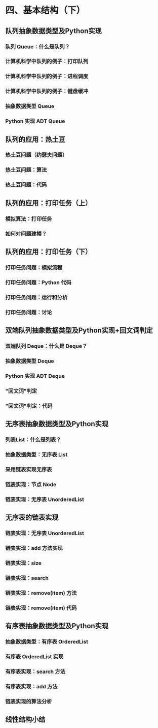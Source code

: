 # 四、基本结构（下）

## 队列抽象数据类型及Python实现 
### 队列 Queue：什么是队列？
### 计算机科学中队列的例子：打印队列
### 计算机科学中队列的例子：进程调度
### 计算机科学中队列的例子：键盘缓冲
### 抽象数据类型 Queue
### Python 实现 ADT Queue

## 队列的应用：热土豆 
### 热土豆问题（约瑟夫问题）
### 热土豆问题：算法
### 热土豆问题：代码
## 队列的应用：打印任务（上）
### 模拟算法：打印任务
### 如何对问题建模？

## 队列的应用：打印任务（下） 
### 打印任务问题：模拟流程
### 打印任务问题：Python 代码
### 打印任务问题：运行和分析
### 打印任务问题：讨论
## 双端队列抽象数据类型及Python实现+回文词判定 
### 双端队列 Deque：什么是 Deque？
### 抽象数据类型 Deque
### Python 实现 ADT Deque
### "回文词"判定
### "回文词"判定：代码
### 
### 

## 无序表抽象数据类型及Python实现 
### 列表List：什么是列表？
### 抽象数据类型：无序表 List
### 采用链表实现无序表
### 链表实现：节点 Node
### 链表实现：无序表 UnorderedList

## 无序表的链表实现 
### 链表实现：无序表 UnorderedList
### 链表实现：add 方法实现
### 链表实现：size
### 链表实现：search
### 链表实现：remove(item) 方法
### 链表实现：remove(item) 代码
## 有序表抽象数据类型及Python实现 
### 抽象数据类型：有序表 OrderedList
### 有序表 OrderedList 实现
### 有序表实现：search 方法
### 有序表实现：add 方法
### 链表实现的算法分析

## 线性结构小结 
### 
### 